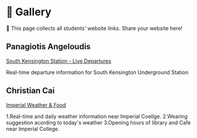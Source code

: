 # 🌟 Gallery

👋 This page collects all students' website links. Share your website here!

## Panagiotis Angeloudis

[South Kensington Station - Live Departures](https://sk-departure-dance.lovable.app/)

Real-time departure information for South Kensington Underground Station

## Christian Cai

[Imperial Weather & Food](https://imperial-wear-weather.lovable.app)

1.Real-time and daily weather information near Imperial Coellge.
2.Wearing suggestion acording to today's weather
3.Opening hours of library and Cafe near Imperial College.

